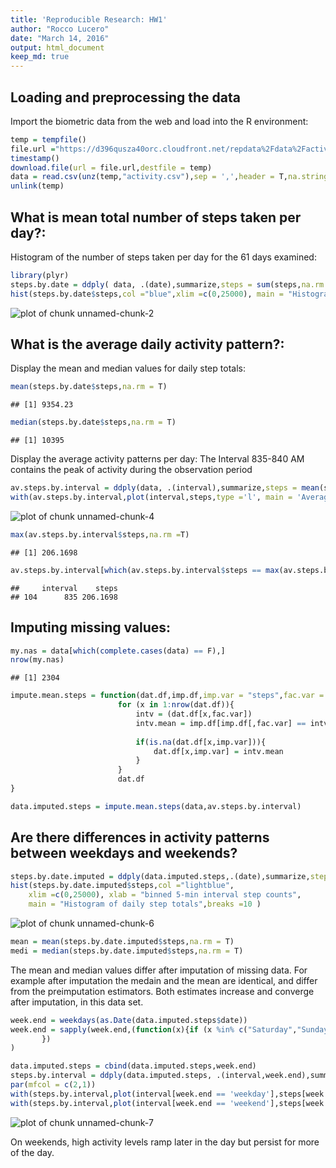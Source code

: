 ```yaml
---
title: 'Reproducible Research: HW1'
author: "Rocco Lucero"
date: "March 14, 2016"
output: html_document
keep_md: true
---
```


## Loading and preprocessing the data
Import the biometric data from the web and load into the R environment:

```r
temp = tempfile()
file.url ="https://d396qusza40orc.cloudfront.net/repdata%2Fdata%2Factivity.zip"
timestamp()
download.file(url = file.url,destfile = temp)
data = read.csv(unz(temp,"activity.csv"),sep = ',',header = T,na.strings = "NA")
unlink(temp)
```
## What is mean total number of steps taken per day?:
Histogram of the number of steps taken per day for the 61 days examined:

```r
library(plyr)
steps.by.date = ddply( data, .(date),summarize,steps = sum(steps,na.rm = T) )
hist(steps.by.date$steps,col ="blue",xlim =c(0,25000), main = "Histogram of daily step totals",breaks =10 )
```

![plot of chunk unnamed-chunk-2](figure/unnamed-chunk-2-1.png)

## What is the average daily activity pattern?:
Display the mean and median values for daily step totals:

```r
mean(steps.by.date$steps,na.rm = T)
```

```
## [1] 9354.23
```

```r
median(steps.by.date$steps,na.rm = T)
```

```
## [1] 10395
```

Display the average activity patterns per day:
The Interval 835-840 AM contains the peak of activity
  during the observation period


```r
av.steps.by.interval = ddply(data, .(interval),summarize,steps = mean(steps,na.rm = T))
with(av.steps.by.interval,plot(interval,steps,type ='l', main = 'Average daily activity per 5-min interval'))
```

![plot of chunk unnamed-chunk-4](figure/unnamed-chunk-4-1.png)

```r
max(av.steps.by.interval$steps,na.rm =T)
```

```
## [1] 206.1698
```

```r
av.steps.by.interval[which(av.steps.by.interval$steps == max(av.steps.by.interval$steps,na.rm =T)),]
```

```
##     interval    steps
## 104      835 206.1698
```

## Imputing missing values:

```r
my.nas = data[which(complete.cases(data) == F),]
nrow(my.nas)
```

```
## [1] 2304
```

```r
impute.mean.steps = function(dat.df,imp.df,imp.var = "steps",fac.var = "interval"){
                        for (x in 1:nrow(dat.df)){
                            intv = (dat.df[x,fac.var])
                            intv.mean = imp.df[imp.df[,fac.var] == intv,imp.var]
                            
                            if(is.na(dat.df[x,imp.var])){
                                dat.df[x,imp.var] = intv.mean            
                            }
                        }
                        dat.df
}

data.imputed.steps = impute.mean.steps(data,av.steps.by.interval)
```

## Are there differences in activity patterns between weekdays and weekends?

```r
steps.by.date.imputed = ddply(data.imputed.steps,.(date),summarize,steps = sum(steps,na.rm = T))
hist(steps.by.date.imputed$steps,col ="lightblue",
    xlim =c(0,25000), xlab = "binned 5-min interval step counts",
    main = "Histogram of daily step totals",breaks =10 )
```

![plot of chunk unnamed-chunk-6](figure/unnamed-chunk-6-1.png)

```r
mean = mean(steps.by.date.imputed$steps,na.rm = T)
medi = median(steps.by.date.imputed$steps,na.rm = T)
```
The mean and median values differ after imputation of missing data. For example
after imputation the medain and the mean are identical, and differ from the preimputation
estimators. Both estimates increase and converge after imputation, in this data set.


```r
week.end = weekdays(as.Date(data.imputed.steps$date))
week.end = sapply(week.end,(function(x){if (x %in% c("Saturday","Sunday")){week.end[x] = factor("weekend")}else{ week.end[x] = factor("weekday")}
       })
)

data.imputed.steps = cbind(data.imputed.steps,week.end)
steps.by.interval = ddply(data.imputed.steps, .(interval,week.end),summarize,steps = mean(steps,na.rm = T))
par(mfcol = c(2,1))
with(steps.by.interval,plot(interval[week.end == 'weekday'],steps[week.end == 'weekday'],type ='l', main = 'Weekday average daily activity per 5-min interval',xlab = "5-min interval",ylab = "interval average steps per day"))
with(steps.by.interval,plot(interval[week.end == 'weekend'],steps[week.end == 'weekend'],type ='l', main = 'Weekend average daily activity per 5-min interval',xlab = "5-min interval",ylab = "interval average steps per day"))
```

![plot of chunk unnamed-chunk-7](figure/unnamed-chunk-7-1.png)

On weekends, high activity levels ramp later in the day but persist for more of the day.


